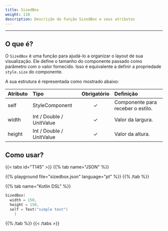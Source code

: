 ```yaml
---
title: SizedBox
weight: 110
description: Descrição da função SizedBox e seus atributos
---
```


---


## O que é?

O `SizedBox` é uma função para ajudá-lo a organizar o layout de sua visualização. Ele define o tamanho do componente passado como parâmetro com o valor fornecido. Isso é equivalente a definir a propriedade `style.size` do componente.

A sua estrutura é representada como mostrado abaixo:

| **Atributo** | **Tipo**                                                       | Obrigatório | **Definição**                                                                                                     |
| :----------- | :------------------------------------------------------------- | :---------: | :---------------------------------------------------------------------------------------------------------------- |
| self   | StyleComponent                                                |      ✓       | Componente para receber o estilo. |
| width   | Int / Double / UnitValue                                                |      ✓       | Valor da largura. |
| height   | Int / Double / UnitValue                                                 |      ✓       | Valor da altura. |


## Como usar?

{{< tabs id="T145" >}}
{{% tab name="JSON" %}}

<!-- json-playground:sizedbox.json
{
  "_beagleComponent_" : "beagle:text",
  "text" : "simple text",
  "style" : {
    "size" : {
      "width" : {
        "value" : 150.0,
        "type" : "REAL"
      },
      "height" : {
        "value" : 150.0,
        "type" : "REAL"
      }
    }
  }
}
-->

{{% playground file="sizedbox.json" language="pt" %}}
{{% /tab %}}

{{% tab name="Kotlin DSL" %}}

```kotlin
SizedBox(
  width = 150,
  height = 150,
  self = Text("simple text")
    )
```

{{% /tab %}}
{{< /tabs >}}
